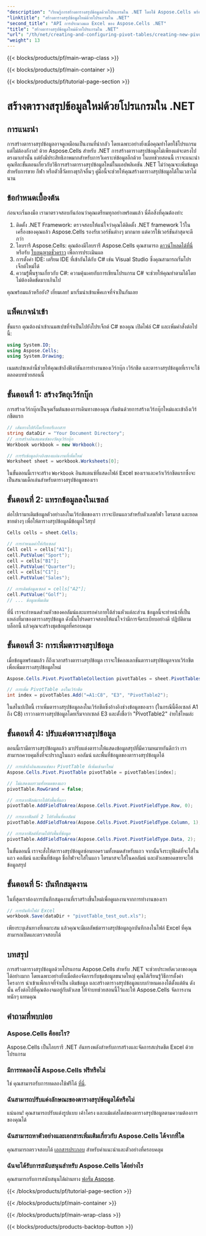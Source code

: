 ```yaml
---
"description": "เรียนรู้การสร้างตารางสรุปข้อมูลด้วยโปรแกรมใน .NET โดยใช้ Aspose.Cells พร้อมคำแนะนำทีละขั้นตอนของเรา วิเคราะห์ข้อมูลของคุณอย่างมีประสิทธิภาพ"
"linktitle": "สร้างตารางสรุปข้อมูลใหม่ด้วยโปรแกรมใน .NET"
"second_title": "API การประมวลผล Excel ของ Aspose.Cells .NET"
"title": "สร้างตารางสรุปข้อมูลใหม่ด้วยโปรแกรมใน .NET"
"url": "/th/net/creating-and-configuring-pivot-tables/creating-new-pivot-table/"
"weight": 13
---
```


{{< blocks/products/pf/main-wrap-class >}}

{{< blocks/products/pf/main-container >}}

{{< blocks/products/pf/tutorial-page-section >}}

# สร้างตารางสรุปข้อมูลใหม่ด้วยโปรแกรมใน .NET

## การแนะนำ
การสร้างตารางสรุปข้อมูลอาจดูเหมือนเป็นงานที่น่ากลัว โดยเฉพาะอย่างยิ่งเมื่อคุณทำโดยใช้โปรแกรม แต่ไม่ต้องกังวล! ด้วย Aspose.Cells สำหรับ .NET การสร้างตารางสรุปข้อมูลไม่เพียงแต่จะตรงไปตรงมาเท่านั้น แต่ยังมีประสิทธิภาพมากสำหรับการวิเคราะห์ข้อมูลอีกด้วย ในบทช่วยสอนนี้ เราจะแนะนำคุณทีละขั้นตอนเกี่ยวกับวิธีการสร้างตารางสรุปข้อมูลใหม่ในแอปพลิเคชัน .NET ไม่ว่าคุณจะเพิ่มข้อมูลสำหรับการขาย กีฬา หรือตัวชี้วัดทางธุรกิจอื่นๆ คู่มือนี้จะช่วยให้คุณสร้างตารางสรุปข้อมูลได้ในเวลาไม่นาน

## ข้อกำหนดเบื้องต้น
ก่อนจะเริ่มลงมือ เรามาตรวจสอบกันก่อนว่าคุณเตรียมทุกอย่างพร้อมแล้ว นี่คือสิ่งที่คุณต้องทำ:

1. ติดตั้ง .NET Framework: ตรวจสอบให้แน่ใจว่าคุณได้ติดตั้ง .NET framework ไว้ในเครื่องของคุณแล้ว Aspose.Cells รองรับเวอร์ชันต่างๆ มากมาย แต่ควรใช้เวอร์ชันล่าสุดจะดีกว่า
2. ไลบรารี Aspose.Cells: คุณต้องมีไลบรารี Aspose.Cells คุณสามารถ [ดาวน์โหลดได้ที่นี่](https://releases.aspose.com/cells/net/) หรือรับ [ใบอนุญาตชั่วคราว](https://purchase.aspose.com/temporary-license/) เพื่อการประเมินผล
3. การตั้งค่า IDE: เตรียม IDE ที่เข้ากันได้กับ C# เช่น Visual Studio ซึ่งคุณสามารถเริ่มโปรเจ็กต์ใหม่ได้
4. ความรู้พื้นฐานเกี่ยวกับ C#: ความคุ้นเคยกับการเขียนโปรแกรม C# จะช่วยให้คุณทำตามได้โดยไม่ต้องติดขัดมากเกินไป

คุณพร้อมแล้วหรือยัง? เยี่ยมเลย! มาเริ่มนำเข้าแพ็คเกจที่จำเป็นกันเลย

## แพ็คเกจนำเข้า
ขั้นแรก คุณต้องนำเข้าเนมสเปซที่จำเป็นไปยังโปรเจ็กต์ C# ของคุณ เปิดไฟล์ C# และเพิ่มคำสั่งต่อไปนี้:

```csharp
using System.IO;
using Aspose.Cells;
using System.Drawing;
```

เนมสเปซเหล่านี้ช่วยให้คุณเข้าถึงฟังก์ชันการทำงานของเวิร์กบุ๊ก เวิร์กชีต และตารางสรุปข้อมูลที่เราจะใช้ตลอดบทช่วยสอนนี้

## ขั้นตอนที่ 1: สร้างวัตถุเวิร์กบุ๊ก
การสร้างเวิร์กบุ๊กเป็นจุดเริ่มต้นของการเดินทางของคุณ เริ่มต้นด้วยการสร้างเวิร์กบุ๊กใหม่และเข้าถึงเวิร์กชีตแรก

```csharp
// เส้นทางไปยังไดเร็กทอรีเอกสาร
string dataDir = "Your Document Directory";
// การสร้างอินสแตนซ์ของวัตถุเวิร์กบุ๊ก
Workbook workbook = new Workbook();

// การรับข้อมูลอ้างอิงของแผ่นงานที่เพิ่มใหม่
Worksheet sheet = workbook.Worksheets[0];
```

ในขั้นตอนนี้เราจะสร้าง `Workbook` อินสแตนซ์ที่แสดงไฟล์ Excel ของเราและคว้าเวิร์กชีตแรกซึ่งจะเป็นสนามเด็กเล่นสำหรับตารางสรุปข้อมูลของเรา

## ขั้นตอนที่ 2: แทรกข้อมูลลงในเซลล์
ต่อไปเรามาเติมข้อมูลตัวอย่างลงในเวิร์กชีตของเรา เราจะป้อนแถวสำหรับตัวเลขกีฬา ไตรมาส และยอดขายต่างๆ เพื่อให้ตารางสรุปข้อมูลมีข้อมูลไว้สรุป

```csharp
Cells cells = sheet.Cells;

// การกำหนดค่าให้กับเซลล์
Cell cell = cells["A1"];
cell.PutValue("Sport");
cell = cells["B1"];
cell.PutValue("Quarter");
cell = cells["C1"];
cell.PutValue("Sales");

// การเติมข้อมูลเซลล์ = cells["A2"];
cell.PutValue("Golf");
// ... ข้อมูลเพิ่มเติม
```

ที่นี่ เราจะกำหนดส่วนหัวของคอลัมน์และแทรกค่าภายใต้ส่วนหัวแต่ละส่วน ข้อมูลนี้จะทำหน้าที่เป็นแหล่งที่มาของตารางสรุปข้อมูล ดังนั้นโปรดตรวจสอบให้แน่ใจว่ามีการจัดระเบียบอย่างดี ปฏิบัติตามบล็อกนี้ แล้วคุณจะสร้างชุดข้อมูลที่ครอบคลุม

## ขั้นตอนที่ 3: การเพิ่มตารางสรุปข้อมูล
เมื่อข้อมูลพร้อมแล้ว ก็ถึงเวลาสร้างตารางสรุปข้อมูล เราจะใช้คอลเลกชันตารางสรุปข้อมูลจากเวิร์กชีตเพื่อเพิ่มตารางสรุปข้อมูลใหม่

```csharp
Aspose.Cells.Pivot.PivotTableCollection pivotTables = sheet.PivotTables;

// การเพิ่ม PivotTable ลงในเวิร์กชีต
int index = pivotTables.Add("=A1:C8", "E3", "PivotTable2");
```

ในสไนปเป็ตนี้ เราเพิ่มตารางสรุปข้อมูลลงในเวิร์กชีตซึ่งอ้างอิงช่วงข้อมูลของเรา (ในกรณีนี้คือเซลล์ A1 ถึง C8) เราวางตารางสรุปข้อมูลโดยเริ่มจากเซลล์ E3 และตั้งชื่อว่า "PivotTable2" ง่ายใช่ไหมล่ะ

## ขั้นตอนที่ 4: ปรับแต่งตารางสรุปข้อมูล
ตอนนี้เรามีตารางสรุปข้อมูลแล้ว มาปรับแต่งตารางให้แสดงข้อมูลสรุปที่มีความหมายกันดีกว่า เราสามารถควบคุมสิ่งที่จะปรากฏในแถว คอลัมน์ และพื้นที่ข้อมูลของตารางสรุปข้อมูลได้

```csharp
// การเข้าถึงอินสแตนซ์ของ PivotTable ที่เพิ่มเข้ามาใหม่
Aspose.Cells.Pivot.PivotTable pivotTable = pivotTables[index];

// ไม่แสดงผลรวมทั้งหมดของแถว
pivotTable.RowGrand = false;

// การลากฟิลด์แรกไปยังพื้นที่แถว
pivotTable.AddFieldToArea(Aspose.Cells.Pivot.PivotFieldType.Row, 0);

// การลากฟิลด์ที่ 2 ไปยังพื้นที่คอลัมน์
pivotTable.AddFieldToArea(Aspose.Cells.Pivot.PivotFieldType.Column, 1);

// การลากฟิลด์ที่สามไปยังพื้นที่ข้อมูล
pivotTable.AddFieldToArea(Aspose.Cells.Pivot.PivotFieldType.Data, 2);
```

ในขั้นตอนนี้ เราจะสั่งให้ตารางสรุปข้อมูลซ่อนยอดรวมทั้งหมดสำหรับแถว จากนั้นจึงระบุฟิลด์ที่จะใส่ในแถว คอลัมน์ และพื้นที่ข้อมูล ชื่อกีฬาจะใส่ในแถว ไตรมาสจะใส่ในคอลัมน์ และตัวเลขยอดขายจะให้ข้อมูลสรุป

## ขั้นตอนที่ 5: บันทึกสมุดงาน
ในที่สุดเราต้องการบันทึกสมุดงานที่เราสร้างขึ้นใหม่เพื่อดูผลงานจากการทำงานของเรา

```csharp
// การบันทึกไฟล์ Excel
workbook.Save(dataDir + "pivotTable_test_out.xls");
```

เพียงระบุเส้นทางที่เหมาะสม แล้วคุณจะมีผลลัพธ์ตารางสรุปข้อมูลถูกบันทึกลงในไฟล์ Excel ที่คุณสามารถเปิดและตรวจสอบได้

## บทสรุป
การสร้างตารางสรุปข้อมูลด้วยโปรแกรม Aspose.Cells สำหรับ .NET จะช่วยประหยัดเวลาของคุณได้อย่างมาก โดยเฉพาะอย่างยิ่งเมื่อต้องจัดการกับชุดข้อมูลขนาดใหญ่ คุณได้เรียนรู้วิธีการตั้งค่าโครงการ นำเข้าแพ็กเกจที่จำเป็น เติมข้อมูล และสร้างตารางสรุปข้อมูลแบบกำหนดเองได้ตั้งแต่ต้น ดังนั้น ครั้งต่อไปที่คุณต้องจมอยู่กับตัวเลข ให้จำบทช่วยสอนนี้ไว้และให้ Aspose.Cells จัดการงานหนักๆ แทนคุณ

## คำถามที่พบบ่อย
### Aspose.Cells คืออะไร?
Aspose.Cells เป็นไลบรารี .NET อันทรงพลังสำหรับการสร้างและจัดการสเปรดชีต Excel ด้วยโปรแกรม

### มีการทดลองใช้ Aspose.Cells ฟรีหรือไม่
ใช่ คุณสามารถรับการทดลองใช้ฟรีได้ [ที่นี่](https://releases-aspose.com/).

### ฉันสามารถปรับแต่งลักษณะของตารางสรุปข้อมูลได้หรือไม่
แน่นอน! คุณสามารถปรับแต่งรูปแบบ เค้าโครง และแม้แต่สไตล์ของตารางสรุปข้อมูลตามความต้องการของคุณได้

### ฉันสามารถหาตัวอย่างและเอกสารเพิ่มเติมเกี่ยวกับ Aspose.Cells ได้จากที่ใด
คุณสามารถตรวจสอบได้ [เอกสารประกอบ](https://reference.aspose.com/cells/net/) สำหรับคำแนะนำและตัวอย่างที่ครอบคลุม

### ฉันจะได้รับการสนับสนุนสำหรับ Aspose.Cells ได้อย่างไร
คุณสามารถรับการสนับสนุนได้ผ่านทาง [ฟอรั่ม Aspose](https://forum-aspose.com/c/cells/9).

{{< /blocks/products/pf/tutorial-page-section >}}

{{< /blocks/products/pf/main-container >}}

{{< /blocks/products/pf/main-wrap-class >}}

{{< blocks/products/products-backtop-button >}}